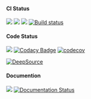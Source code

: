 #### CI Status
[![](https://github.com/vhirtham/pythonTest/workflows/CI%20Linux/badge.svg)](https://github.com/vhirtham/pythonTest/actions?query=workflow%3A"CI+Linux")
[![](https://github.com/vhirtham/pythonTest/workflows/CI%20Windows/badge.svg)](https://github.com/vhirtham/pythonTest/actions?query=workflow%3A%22CI+Windows%22)
[![](https://travis-ci.com/vhirtham/pythonTest.svg?branch=master)](https://travis-ci.com/vhirtham/pythonTest)
[![Build status](https://ci.appveyor.com/api/projects/status/f1w9yrhoq9778hbr?svg=true)](https://ci.appveyor.com/project/vhirtham/pythontest)

#### Code Status
[![](https://github.com/vhirtham/pythonTest/workflows/flake8/badge.svg)](https://github.com/vhirtham/pythonTest/actions?query=workflow%3A%22flake8%22)
[![Codacy Badge](https://api.codacy.com/project/badge/Grade/5a0d827d1d814d048d6f74a702306e9d)](https://www.codacy.com/manual/volker.hirthammer/pythonTest?utm_source=github.com&amp;utm_medium=referral&amp;utm_content=vhirtham/pythonTest&amp;utm_campaign=Badge_Grade)
[![codecov](https://codecov.io/gh/vhirtham/pythonTest/branch/master/graph/badge.svg)](https://codecov.io/gh/vhirtham/pythonTest)

[![DeepSource](https://static.deepsource.io/deepsource-badge-light.svg)](https://deepsource.io/gh/vhirtham/pythonTest/?ref=repository-badge)

#### Documention
[![](https://github.com/vhirtham/pythonTest/workflows/pydocstyle/badge.svg)](https://github.com/vhirtham/pythonTest/actions?query=workflow%3A%22pydocstyle%22)
[![Documentation Status](https://readthedocs.org/projects/vhirthampythontest/badge/?version=latest)](https://vhirthampythontest.readthedocs.io/en/latest/?badge=latest)